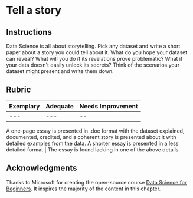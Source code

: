 # Tell a story

## Instructions

Data Science is all about storytelling. Pick any dataset and write a short paper about a story you could tell about it. What do you hope your dataset can reveal? What will you do if its revelations prove problematic? What if your data doesn't easily unlock its secrets? Think of the scenarios your dataset might present and write them down.

## Rubric

Exemplary | Adequate | Needs Improvement
--- | --- | -- |
--- | --- | -- |

A one-page essay is presented in .doc format with the dataset explained, documented, credited, and a coherent story is presented about it with detailed examples from the data. A shorter essay is presented in a less detailed format | The essay is found lacking in one of the above details.

## Acknowledgments

Thanks to Microsoft for creating the open-source course [Data Science for Beginners](https:\\/\\/github.com\\/microsoft\\/Data-Science-For-Beginners). It inspires the majority of the content in this chapter.

